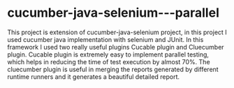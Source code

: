 # cucumber-java-selenium---parallel
This project is extension of cucumber-java-selenium project, in this project I used cucumber java implementation with selenium and JUnit. In this framework I used two really useful plugins Cucable plugin and Cluecumber plugin. Cucable plugin is extremely easy to implement parallel testing, which helps in reducing the time of test execution by almost 70%. The cluecumber plugin is useful in merging the reports generated by different runtime runners and it generates a beautiful detailed report.
